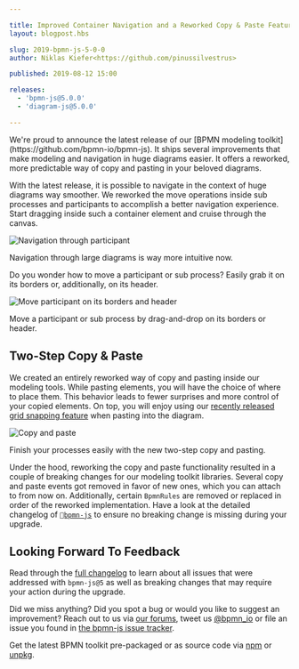 ```yaml
---

title: Improved Container Navigation and a Reworked Copy & Paste Feature
layout: blogpost.hbs

slug: 2019-bpmn-js-5-0-0
author: Niklas Kiefer<https://github.com/pinussilvestrus>

published: 2019-08-12 15:00

releases:
  - 'bpmn-js@5.0.0'
  - 'diagram-js@5.0.0'

---
```


<p class="introduction">
  We're proud to announce the latest release of our [BPMN modeling toolkit](https://github.com/bpmn-io/bpmn-js). It ships several improvements that make modeling and navigation in huge diagrams easier. It offers a reworked, more predictable way of copy and pasting in your beloved diagrams.
</p>

<!-- continue -->

With the latest release, it is possible to navigate in the context of huge diagrams way smoother. We reworked the move operations inside sub processes and participants to accomplish a better navigation experience. Start dragging inside such a container element and cruise through the canvas.

<div class="figure">
  <img src="{{ assets }}/attachments/blog/2019/006-container-navigation-1.gif" alt="Navigation through participant">
  <p class="caption">
    Navigation through large diagrams is way more intuitive now.
  </p>
</div>

Do you wonder how to move a participant or sub process? Easily grab it on its borders or, additionally, on its header. 

<div class="figure">
  <img src="{{ assets }}/attachments/blog/2019/006-container-navigation-2.gif" alt="Move participant on its borders and header">
  <p class="caption">
    Move a participant or sub process by drag-and-drop on its borders or header.
  </p>
</div>


## Two-Step Copy & Paste

We created an entirely reworked way of copy and pasting inside our modeling tools. While pasting elements, you will have the choice of where to place them. This behavior leads to fewer surprises and more control of your copied elements. On top, you will enjoy using our <a href="https://bpmn.io/blog/posts/2019-bpmn-js-4-0-0.html" target="_blank">recently released grid snapping feature</a> when pasting into the diagram.

<div class="figure">
  <img src="{{ assets }}/attachments/blog/2019/006-copy-paste.gif" alt="Copy and paste">
  <p class="caption">
    Finish your processes easily with the new two-step copy and pasting.
  </p>
</div>

Under the hood, reworking the copy and paste functionality resulted in a couple of breaking changes for our modeling toolkit libraries. Several copy and paste events got removed in favor of new ones, which you can attach to from now on. Additionally, certain `BpmnRules` are removed or replaced in order of the reworked implementation. Have a look at the detailed changelog of [`bpmn-js`](https://github.com/bpmn-io/bpmn-js/blob/master/CHANGELOG.md#500) to ensure no breaking change is missing during your upgrade.

## Looking Forward To Feedback

Read through the [full changelog](https://github.com/bpmn-io/bpmn-js/blob/master/CHANGELOG.md#500) to learn about all issues that were addressed with `bpmn-js@5` as well as breaking changes that may require your action during the upgrade.

Did we miss anything? Did you spot a bug or would you like to suggest an improvement? Reach out to us via [our forums](https://forum.bpmn.io), tweet us [@bpmn_io](https://twitter.com/bpmn_io) or file an issue you found in [the bpmn-js issue tracker](https://github.com/bpmn-io/bpmn-js/issues).

Get the latest BPMN toolkit pre-packaged or as source code via [npm](https://www.npmjs.com/package/bpmn-js) or [unpkg](https://unpkg.com/bpmn-js/).
